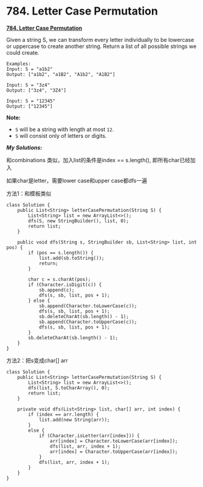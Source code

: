 # 784. Letter Case Permutation

[**784. Letter Case Permutation**](https://leetcode.com/problems/letter-case-permutation/description/)

Given a string S, we can transform every letter individually to be lowercase or uppercase to create another string.  Return a list of all possible strings we could create.

```text
Examples:
Input: S = "a1b2"
Output: ["a1b2", "a1B2", "A1b2", "A1B2"]

Input: S = "3z4"
Output: ["3z4", "3Z4"]

Input: S = "12345"
Output: ["12345"]
```

**Note:**

* `S` will be a string with length at most `12`.
* `S` will consist only of letters or digits.

_**My Solutions:**_

和combinations 类似，加入list的条件是index == s.length\(\), 即所有char已经加入

如果char是letter，需要lower case和upper case都dfs一遍

方法1：和模板类似

```text
class Solution {
    public List<String> letterCasePermutation(String S) {
        List<String> list = new ArrayList<>();
        dfs(S, new StringBuilder(), list, 0);
        return list;
    }
    
    public void dfs(String s, StringBuilder sb, List<String> list, int pos) {
        if (pos == s.length()) {
            list.add(sb.toString());
            return;
        }
        
        char c = s.charAt(pos);
        if (Character.isDigit(c)) {
            sb.append(c);
            dfs(s, sb, list, pos + 1);
        } else {
            sb.append(Character.toLowerCase(c));
            dfs(s, sb, list, pos + 1);
            sb.deleteCharAt(sb.length() - 1);
            sb.append(Character.toUpperCase(c));
            dfs(s, sb, list, pos + 1);
        }
        sb.deleteCharAt(sb.length() - 1);
    }
}
```

方法2：把s变成char\[\] arr

```text
class Solution {
    public List<String> letterCasePermutation(String S) {
        List<String> list = new ArrayList<>();
        dfs(list, S.toCharArray(), 0);
        return list;
    }
    
    private void dfs(List<String> list, char[] arr, int index) {
        if (index == arr.length) {
            list.add(new String(arr));
        }
        else {
            if (Character.isLetter(arr[index])) {
                arr[index] = Character.toLowerCase(arr[index]);
                dfs(list, arr, index + 1);
                arr[index] = Character.toUpperCase(arr[index]);
            }
            dfs(list, arr, index + 1);
        }
    }
}
```

